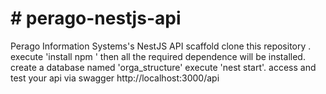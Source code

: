 <h1># perago-nestjs-api</h1>
Perago Information Systems's  NestJS API scaffold 
clone this repository .
execute  'install npm ' then
all the required dependence will be installed.
create a database named 'orga_structure'
execute 'nest start'. 
access and test your api via swagger 
http://localhost:3000/api
